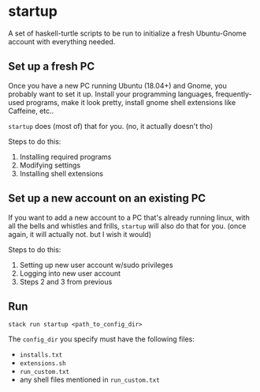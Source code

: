 # startup

A set of haskell-turtle scripts to be run to initialize a fresh Ubuntu-Gnome account with everything needed.

## Set up a fresh PC

Once you have a new PC running Ubuntu (18.04+) and Gnome, you probably want to set it up. Install your programming languages, frequently-used programs, make it look pretty, install gnome shell extensions like Caffeine, etc..

`startup` does (most of) that for you. (no, it actually doesn't tho)

Steps to do this:

1. Installing required programs
2. Modifying settings
3. Installing shell extensions

## Set up a new account on an existing PC

If you want to add a new account to a PC that's already running linux, with all the bells and whistles and frills, `startup` will also do that for you. (once again, it will actually not. but I wish it would)

Steps to do this:

1. Setting up new user account w/sudo privileges
2. Logging into new user account
3. Steps 2 and 3 from previous

## Run

`stack run startup <path_to_config_dir>`

The `config_dir` you specify must have the following files:

- `installs.txt`
- `extensions.sh`
- `run_custom.txt`
- any shell files mentioned in `run_custom.txt`

